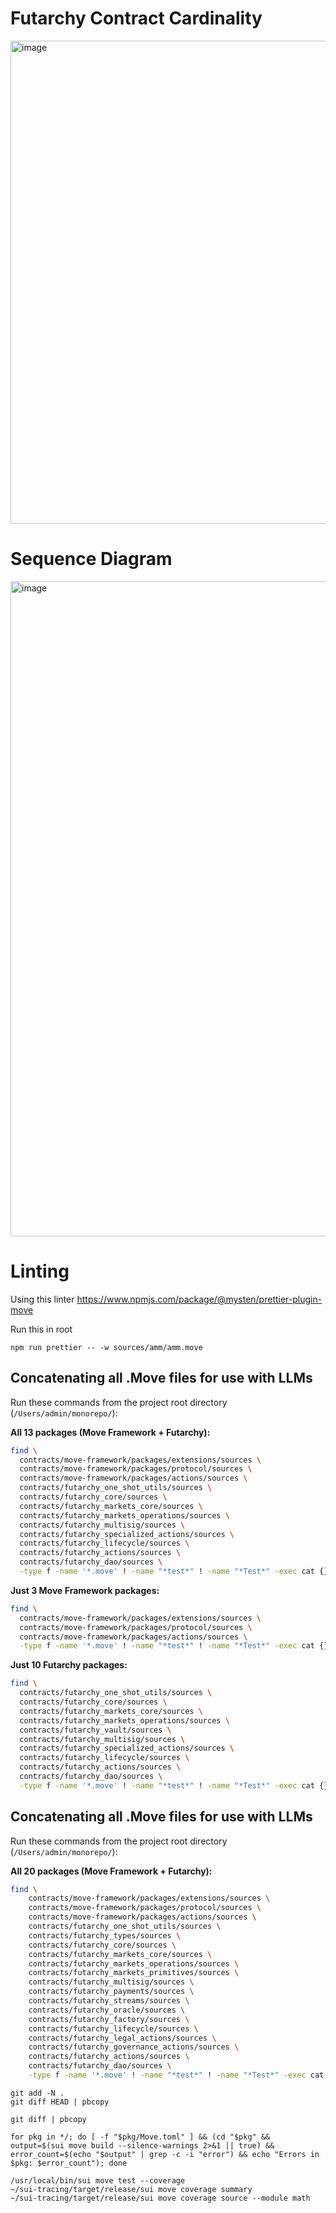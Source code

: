 # Futarchy Contract Cardinality

<img width="773" alt="image" src="https://github.com/user-attachments/assets/099f2353-a3d0-40f5-a850-c2eb3c7717e4" />


# Sequence Diagram

<img width="1048" alt="image" src="https://github.com/user-attachments/assets/707f7a38-9fce-4a98-a6af-1edd4621cd39" />


# Linting

Using this linter https://www.npmjs.com/package/@mysten/prettier-plugin-move

Run this in root
```
npm run prettier -- -w sources/amm/amm.move  
```

## Concatenating all .Move files for use with LLMs

Run these commands from the project root directory (`/Users/admin/monorepo/`):

**All 13 packages (Move Framework + Futarchy):**
```bash
find \
  contracts/move-framework/packages/extensions/sources \
  contracts/move-framework/packages/protocol/sources \
  contracts/move-framework/packages/actions/sources \
  contracts/futarchy_one_shot_utils/sources \
  contracts/futarchy_core/sources \
  contracts/futarchy_markets_core/sources \
  contracts/futarchy_markets_operations/sources \
  contracts/futarchy_multisig/sources \
  contracts/futarchy_specialized_actions/sources \
  contracts/futarchy_lifecycle/sources \
  contracts/futarchy_actions/sources \
  contracts/futarchy_dao/sources \
  -type f -name '*.move' ! -name "*test*" ! -name "*Test*" -exec cat {} + > all_13_packages.txt
```

**Just 3 Move Framework packages:**
```bash
find \
  contracts/move-framework/packages/extensions/sources \
  contracts/move-framework/packages/protocol/sources \
  contracts/move-framework/packages/actions/sources \
  -type f -name '*.move' ! -name "*test*" ! -name "*Test*" -exec cat {} + > move_framework_only.txt
```

**Just 10 Futarchy packages:**
```bash
find \
  contracts/futarchy_one_shot_utils/sources \
  contracts/futarchy_core/sources \
  contracts/futarchy_markets_core/sources \
  contracts/futarchy_markets_operations/sources \
  contracts/futarchy_vault/sources \
  contracts/futarchy_multisig/sources \
  contracts/futarchy_specialized_actions/sources \
  contracts/futarchy_lifecycle/sources \
  contracts/futarchy_actions/sources \
  contracts/futarchy_dao/sources \
  -type f -name '*.move' ! -name "*test*" ! -name "*Test*" -exec cat {} + > futarchy_10_packages.txt
```

## Concatenating all .Move files for use with LLMs

Run these commands from the project root directory (`/Users/admin/monorepo/`):

**All 20 packages (Move Framework + Futarchy):**
```bash
find \
    contracts/move-framework/packages/extensions/sources \
    contracts/move-framework/packages/protocol/sources \
    contracts/move-framework/packages/actions/sources \
    contracts/futarchy_one_shot_utils/sources \
    contracts/futarchy_types/sources \
    contracts/futarchy_core/sources \
    contracts/futarchy_markets_core/sources \
    contracts/futarchy_markets_operations/sources \
    contracts/futarchy_markets_primitives/sources \
    contracts/futarchy_multisig/sources \
    contracts/futarchy_payments/sources \
    contracts/futarchy_streams/sources \
    contracts/futarchy_oracle/sources \
    contracts/futarchy_factory/sources \
    contracts/futarchy_lifecycle/sources \
    contracts/futarchy_legal_actions/sources \
    contracts/futarchy_governance_actions/sources \
    contracts/futarchy_actions/sources \
    contracts/futarchy_dao/sources \
    -type f -name '*.move' ! -name "*test*" ! -name "*Test*" -exec cat {} + > all_19_packages.txt
```


```
git add -N .
git diff HEAD | pbcopy
```


```
git diff | pbcopy
```


```
for pkg in */; do [ -f "$pkg/Move.toml" ] && (cd "$pkg" && output=$(sui move build --silence-warnings 2>&1 || true) && error_count=$(echo "$output" | grep -c -i "error") && echo "Errors in $pkg: $error_count"); done
```

``` tracing
/usr/local/bin/sui move test --coverage
~/sui-tracing/target/release/sui move coverage summary
~/sui-tracing/target/release/sui move coverage source --module math 
 ```
